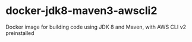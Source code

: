 # docker-jdk8-maven3-awscli2
Docker image for building code using JDK 8 and Maven, with AWS CLI v2 preinstalled

